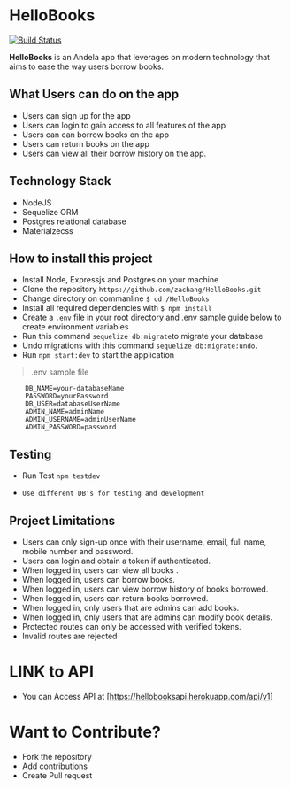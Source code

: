 # HelloBooks
[![Build Status](https://travis-ci.org/zachang/HelloBooks.svg?branch=server)](https://travis-ci.org/zachang/HelloBooks)

**HelloBooks** is an Andela app that leverages on modern technology that aims to ease the way users borrow books.

## What Users can do on the app

* Users can sign up for the app
* Users can login to gain access to all features of the app
* Users can can borrow books on the app
* Users can return books on the app
* Users can view all their borrow history on the app.

## Technology Stack
* NodeJS
* Sequelize ORM
* Postgres relational database
* Materialzecss

## How to install this project

-   Install Node, Expressjs and Postgres on your machine
-   Clone the repository `https://github.com/zachang/HelloBooks.git`
-   Change directory on commanline `$ cd /HelloBooks`
-   Install all required dependencies with `$ npm install`
-   Create a `.env` file in your root directory and .env sample guide below to create environment variables
-   Run this command `sequelize db:migrate`to migrate your database
-   Undo migrations with this command `sequelize db:migrate:undo`.
-   Run `npm start:dev` to start the application

>   .env sample file
``` SECRET_TOKEN=yourToken
    DB_NAME=your-databaseName
    PASSWORD=yourPassword
    DB_USER=databaseUserName
    ADMIN_NAME=adminName
    ADMIN_USERNAME=adminUserName
    ADMIN_PASSWORD=password 
```
   
## Testing
-   Run Test `npm testdev`

-   `Use different DB's for testing and development`

##  Project Limitations
  * Users can only sign-up once with their username, email, full name, mobile number  and password.
  * Users can login and obtain a token if authenticated.
  * When logged in, users can view all books .
  * When logged in, users can borrow books.
  * When logged in, users can view borrow history of books borrowed.
  * When logged in, users can return books borrowed.
  * When logged in, only users that are admins can add books.
  * When logged in, only users that are admins can modify book details.
  * Protected routes can only be accessed with verified tokens.
  * Invalid routes are rejected

  # LINK to API
  * You can Access API at [https://hellobooksapi.herokuapp.com/api/v1]
  
  # Want to Contribute?
  * Fork the repository
  * Add contributions
  * Create Pull request 
